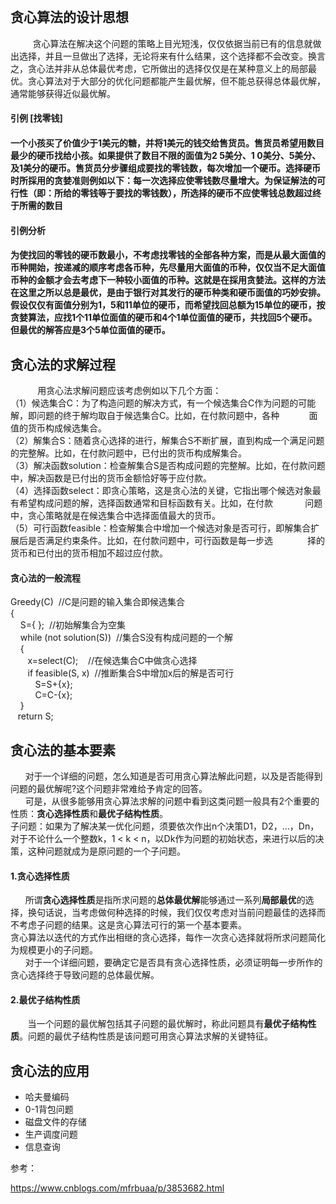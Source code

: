 <div class="clear">&nbsp;</div>
<div class="postBody">
<div id="cnblogs_post_body" class="blogpost-body">
<div id="article_content" class="article_content">
<h2>贪心算法的设计思想</h2>
<div>&nbsp;&nbsp; &nbsp; &nbsp; &nbsp; 贪心算法在解决这个问题的策略上目光短浅，仅仅依据当前已有的信息就做出选择，并且一旦做出了选择，无论将来有什么结果，这个选择都不会改变。换言之，贪心法并非从总体最优考虑，它所做出的选择仅仅是在某种意义上的局部最优。贪心算法对于大部分的优化问题都能产生最优解，但不能总获得总体最优解，通常能够获得近似最优解。</div>
<div>
<h4>引例 [找零钱]</h4>
<h4><span class="Apple-style-span">一个小孩买了价值少于1美元的糖，并将1美元的钱交给售货员。售货员希望用数目最少的硬币找给小孩。</span><span class="Apple-style-span">如果提供了数目不限的面值为2 5美分、1 0美分、5美分、及1美分的硬币。</span><span class="Apple-style-span">售货员分步骤组成要找的零钱数，每次增加一个硬币。选择硬币时所採用的贪婪准则例如以下：每一次选择应使零钱数尽量增大。为保证解法的可行性（即：所给的零钱等于要找的零钱数），所选择的硬币不应使零钱总数超过终于所需的数目</span></h4>
<h4><strong><span class="Apple-style-span">引例分析</span></strong></h4>
<h4><span class="Apple-style-span">为使找回的零钱的硬币数最小，不考虑找零钱的全部各种方案，而是从最大面值的币种開始，按递减的顺序考虑各币种，先尽量用大面值的币种，仅仅当不足大面值币种的金额才会去考虑下一种较小面值的币种。这就是在採用贪婪法。</span><span class="Apple-style-span">这样的方法在这里之所以总是最优，是由于银行对其发行的硬币种类和硬币面值的巧妙安排。</span><span class="Apple-style-span">假设仅仅有面值分别为1，5和11单位的硬币，而希望找回总额为15单位的硬币，按贪婪算法，应找1个11单位面值的硬币和4个1单位面值的硬币，共找回5个硬币。但最优的解答应是3个5单位面值的硬币。</span></h4>
<h2><strong>贪心法的求解过程&nbsp;</strong></h2>
<div>
<div>&nbsp;&nbsp; &nbsp; &nbsp; &nbsp; &nbsp; 用贪心法求解问题应该考虑例如以下几个方面：</div>
<div>（1）候选集合C：为了构造问题的解决方式，有一个候选集合C作为问题的可能解，即问题的终于解均取自于候选集合C。比如，在付款问题中，各种 &nbsp; &nbsp; &nbsp; &nbsp; &nbsp; &nbsp;面值的货币构成候选集合。</div>
<div>（2）解集合S：随着贪心选择的进行，解集合S不断扩展，直到构成一个满足问题的完整解。比如，在付款问题中，已付出的货币构成解集合。</div>
<div>
<div>（3）解决函数solution：检查解集合S是否构成问题的完整解。比如，在付款问题中，解决函数是已付出的货币金额恰好等于应付款。</div>
<div>（4）选择函数select：即贪心策略，这是贪心法的关键，它指出哪个候选对象最有希望构成问题的解，选择函数通常和目标函数有关。比如，在付款 &nbsp; &nbsp; &nbsp; &nbsp; &nbsp; &nbsp; 问题中，贪心策略就是在候选集合中选择面值最大的货币。</div>
<div>（5）可行函数feasible：检查解集合中增加一个候选对象是否可行，即解集合扩展后是否满足约束条件。比如，在付款问题中，可行函数是每一步选 &nbsp; &nbsp; &nbsp; &nbsp; &nbsp; &nbsp; &nbsp;择的货币和已付出的货币相加不超过应付款。</div>
<div>
<h4>贪心法的一般流程</h4>
<div>Greedy(C)&nbsp; //C是问题的输入集合即候选集合</div>
<div>{</div>
<div>&nbsp;&nbsp;&nbsp; S={ };&nbsp; //初始解集合为空集</div>
<div>&nbsp;&nbsp;&nbsp; while (not solution(S))&nbsp; //集合S没有构成问题的一个解</div>
<div>&nbsp;&nbsp;&nbsp; {</div>
<div>&nbsp;&nbsp;&nbsp;&nbsp;&nbsp;&nbsp; x=select(C);&nbsp;&nbsp;&nbsp; //在候选集合C中做贪心选择</div>
<div>&nbsp;&nbsp;&nbsp;&nbsp;&nbsp;&nbsp; if feasible(S, x)&nbsp; //推断集合S中增加x后的解是否可行</div>
<div>&nbsp;&nbsp;&nbsp;&nbsp;&nbsp;&nbsp;&nbsp;&nbsp;&nbsp; S=S+{x};</div>
<div>&nbsp;&nbsp;&nbsp;&nbsp;&nbsp;&nbsp;&nbsp;&nbsp;&nbsp; C=C-{x};</div>
<div>&nbsp;&nbsp;&nbsp; }</div>
<div>&nbsp;&nbsp; return S;</div>
<div>
<h2><strong>贪心法的基本要素</strong></h2>
<div>
<div>&nbsp;&nbsp; &nbsp; &nbsp;对于一个详细的问题，怎么知道是否可用贪心算法解此问题，以及是否能得到问题的最优解呢?这个问题非常难给予肯定的回答。</div>
<div>&nbsp;&nbsp;&nbsp;&nbsp;&nbsp; 可是，从很多能够用贪心算法求解的问题中看到这类问题一般具有2个重要的性质：<strong>贪心选择性质</strong>和<strong>最优子结构性质</strong>。</div>
<div>子问题：如果为了解决某一优化问题，须要依次作出n个决策D1，D2，&hellip;，Dn，对于不论什么一个整数k，1 &lt; k &lt; n，以Dk作为问题的初始状态，来进行以后的决策，这种问题就成为是原问题的一个子问题。</div>
<div>
<h4><strong>1.贪心选择性质</strong></h4>
<div>&nbsp;&nbsp;&nbsp;&nbsp;&nbsp; 所谓<strong>贪心选择性质</strong>是指所求问题的<strong>总体最优解</strong>能够通过一系列<strong>局部最优</strong>的选择，换句话说，当考虑做何种选择的时候，我们仅仅考虑对当前问题最佳的选择而不考虑子问题的结果。这是贪心算法可行的第一个基本要素。</div>
<div>贪心算法以迭代的方式作出相继的贪心选择，每作一次贪心选择就将所求问题简化为规模更小的子问题。</div>
<div>&nbsp;&nbsp;&nbsp;&nbsp;&nbsp; 对于一个详细问题，要确定它是否具有贪心选择性质，必须证明每一步所作的贪心选择终于导致问题的总体最优解。</div>
<div>
<h4><strong>2.最优子结构性质</strong></h4>
<div>&nbsp;&nbsp;&nbsp;&nbsp;&nbsp;&nbsp; 当一个问题的最优解包括其子问题的最优解时，称此问题具有<strong>最优子结构性质</strong>。问题的最优子结构性质是该问题可用贪心算法求解的关键特征。</div>
<div>
<h2><strong>贪心法的应用</strong></h2>
<div>
<ul>
<li>哈夫曼编码</li>
<li>0-1背包问题</li>
<li>磁盘文件的存储</li>
<li>生产调度问题</li>
<li>信息查询</li>
</ul>
<p>参考：</p>
<p><a href="https://www.cnblogs.com/mfrbuaa/p/3853682.html">https://www.cnblogs.com/mfrbuaa/p/3853682.html</a></p>
</div>
</div>
</div>
</div>
</div>
</div>
</div>
</div>
</div>
</div>
</div>
</div>
</div>
<div class="show-content" data-note-content="">
<div class="show-content-free">&nbsp;</div>
</div>